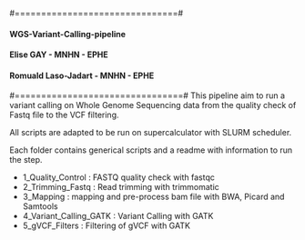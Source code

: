 #===============================#
#### WGS-Variant-Calling-pipeline
#### Elise GAY  - MNHN - EPHE
#### Romuald Laso-Jadart - MNHN - EPHE
#================================#
This pipeline aim to run a variant calling on Whole Genome Sequencing data from the quality check of Fastq file to the VCF filtering.

All scripts are adapted to be run on supercalculator with SLURM scheduler.

Each folder contains generical scripts and a readme with information to run the step. 

- 1_Quality_Control : FASTQ quality check with fastqc
- 2_Trimming_Fastq : Read trimming with trimmomatic
- 3_Mapping : mapping and pre-process bam file with BWA, Picard and Samtools
- 4_Variant_Calling_GATK : Variant Calling with GATK
- 5_gVCF_Filters : Filtering of gVCF with GATK

 

